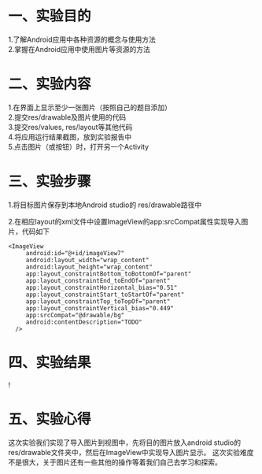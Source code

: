 # 一、实验目的
1.了解Android应用中各种资源的概念与使用方法  
2.掌握在Android应用中使用图片等资源的方法  
# 二、实验内容
1.在界面上显示至少一张图片（按照自己的题目添加）  
2.提交res/drawable及图片使用的代码  
3.提交res/values, res/layout等其他代码  
4.将应用运行结果截图，放到实验报告中  
5.点击图片（或按钮）时，打开另一个Activity
# 三、实验步骤
1.将目标图片保存到本地Android studio的 res/drawable路径中  

2.在相应layout的xml文件中设置ImageView的app:srcCompat属性实现导入图片，代码如下

```
<ImageView
     android:id="@+id/imageView7"
     android:layout_width="wrap_content"
     android:layout_height="wrap_content"
     app:layout_constraintBottom_toBottomOf="parent"
     app:layout_constraintEnd_toEndOf="parent"
     app:layout_constraintHorizontal_bias="0.51"
     app:layout_constraintStart_toStartOf="parent"
     app:layout_constraintTop_toTopOf="parent"
     app:layout_constraintVertical_bias="0.449"
     app:srcCompat="@drawable/bg"
     android:contentDescription="TODO" 
  />
```    
# 四、实验结果
!

# 五、实验心得
这次实验我们实现了导入图片到视图中，先将目的图片放入android studio的res/drawable文件夹中，然后在ImageView中实现导入图片显示。 这次实验难度不是很大，关于图片还有一些其他的操作等着我们自己去学习和探索。
